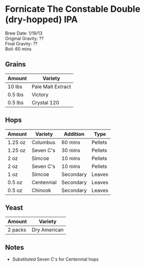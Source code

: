 # Fornicate The Constable Double (dry-hopped) IPA

Brew Date: 1/19/13  
Original Gravity: ??  
Final Gravity: ??    
Boil: 60 mins  

Grains
---------

Amount  | Variety
------- | -------
10 lbs  | Pale Malt Extract
0.5 lbs | Victory
0.5 lbs | Crystal 120

Hops
----

Amount  | Variety    | Addition  | Type
------- | ---------- | --------- | ----
1.25 oz | Columbus   | 60 mins   | Pellets
1.25 oz | Seven C's  | 30 mins   | Pellets
2 oz    | Simcoe     | 10 mins   | Pellets
2 oz    | Seven C's  | 10 mins   | Pellets
1 oz    | Simcoe     | Secondary | Leaves
0.5 oz  | Centennial | Secondary | Leaves
0.5 oz  | Chinook    | Secondary | Leaves

Yeast
-----

Amount  | Variety
------- | -------
2 packs | Dry American

Notes
-----
* Substituted Seven C's for Centennial hops
